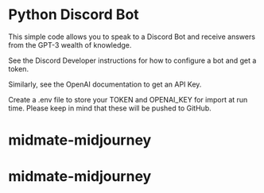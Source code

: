 # Python Discord Bot

This simple code allows you to speak to a Discord Bot and receive answers from the GPT-3 wealth of knowledge.

See the Discord Developer instructions for how to configure a bot and get a token.

Similarly, see the OpenAI documentation to get an API Key.

Create a .env file to store your TOKEN and OPENAI_KEY for import at run time. Please keep in mind that these will be pushed to GitHub.


# midmate-midjourney
# midmate-midjourney
